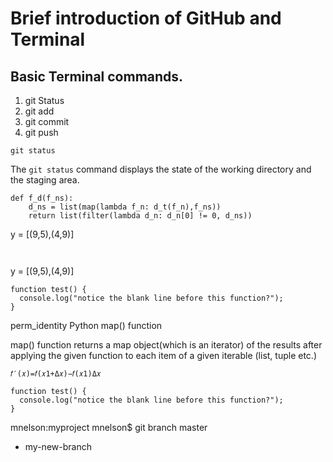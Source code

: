 # Brief introduction of GitHub and Terminal
## Basic Terminal commands.
1. git Status
2. git add
3. git commit
4. git push
 
```
git status
```
The `git status` command displays the state of the working directory and the staging area.




```
def f_d(f_ns):
    d_ns = list(map(lambda f_n: d_t(f_n),f_ns))
    return list(filter(lambda d_n: d_n[0] != 0, d_ns))
```
y = [(9,5),(4,9)]
```


```
y = [(9,5),(4,9)]

```
function test() {
  console.log("notice the blank line before this function?");
}
```
perm_identity
Python map() function

map() function returns a map object(which is an iterator) of the results after applying the given function to each item of a given iterable (list, tuple etc.)



```
𝑓′(𝑥)=𝑓(𝑥1+Δ𝑥)−𝑓(𝑥1)Δ𝑥

```


```
function test() {
  console.log("notice the blank line before this function?");
}
```
mnelson:myproject mnelson$ git branch
  master
* my-new-branch


